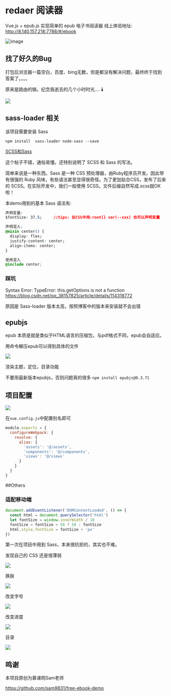 # redaer 阅读器

Vue.js + epub.js 实现简单的 epub 电子书阅读器
线上体验地址: http://8.140.157.218:7788/#/ebook

![image](https://user-images.githubusercontent.com/79465534/135864628-63d80b0e-b0a3-4676-bb6c-c6b1f0c91d64.png)


## 找了好久的Bug

打包后浏览器一篇空白，百度、bing无数，但是都没有解决问题，最终终于找到答案了。。。。

原来是路由的锅，纪念我逝去的几个小时时光.... :candle:

![](https://gitee.com/bjfuchin/mypic/raw/master/pic/20211004214657.png)

## sass-loader 相关

该项目需要安装 Sass

`npm install  sass-loader node-sass --save`

[SCSS和Sass](https://zhuanlan.zhihu.com/p/21319396)

这个帖子不错，通俗易懂。还特别说明了 SCSS 和 Sass 的写法。

简单来说是一种东西。Sass 是一种 CSS 预处理器，由Ruby程序员开发。因此带有很强的 Ruby 风味，有些语法甚至显得很奇怪。为了更加贴合CSS，发布了后来的 SCSS。在实际开发中，我们一般使用 SCSS。文件后缀自然写成.scss就OK啦！

本demo用到的基本 Sass 语法有:

```css
声明变量: 
$fontSize: 37.5;     //tips: 在CSS中用:root{} var(--xxx) 也可以声明变量

声明混入:
@mixin center() {
  display: flex;
  justify-content: center;
  align-items: center;
}

使用混入
@include center;
```

### 踩坑

Syntax Error: TypeError: this.getOptions is not a function
https://blog.csdn.net/qq_38157825/article/details/114318772

原因是 Sass-loader 版本太高，按照博客中的版本来安装就不会出错

## epubjs

epub 本质是就是类似于HTML语言的压缩包，与pdf格式不同，epub会自适应。

用命令解压epub可以得到具体的文件

![](https://gitee.com/bjfuchin/mypic/raw/master/pic/20211001165949.png)

渲染主题，定位，目录功能

不要用最新版本epubjs，否则问题真的很多
`npm install epubjs@0.3.71`

## 项目配置

![](https://gitee.com/bjfuchin/mypic/raw/master/pic/20211004193820.png)

在`vue.config.js`中配置别名即可

```js
module.exports = {
  configureWebpack: {
    resolve: {
      alias: {
        'assets': '@/assets',
        'components': '@/components',
        'views': '@/views'
      }
    }
  }
}
```

##Others

### 适配移动端

```js
document.addEventListener('DOMContentLoaded', () => {
  const html = document.querySelector('html')
  let fontSize = window.innerWidth / 10
  fontSize = fontSize > 50 ? 50 : fontSize
  html.style.fontSize = fontSize + 'px'
})
```

第一次在项目中用到 Sass，本来很抗拒的，其实也不难。

发现自己的 CSS 还是很薄弱

![](https://gitee.com/bjfuchin/mypic/raw/master/pic/20211004200034.png)

换肤

![](https://gitee.com/bjfuchin/mypic/raw/master/pic/20211004200053.png)

改变字号

![](https://gitee.com/bjfuchin/mypic/raw/master/pic/20211004200115.png)

改变进度

![](https://gitee.com/bjfuchin/mypic/raw/master/pic/20211004200127.png)

目录

![](https://gitee.com/bjfuchin/mypic/raw/master/pic/20211004202616.png)

## 鸣谢

本项目原创为慕课网Sam老师

https://github.com/sam9831/free-ebook-demo
